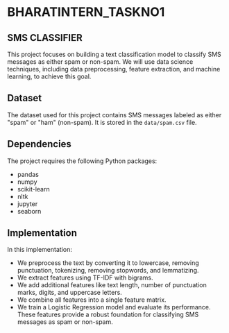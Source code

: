 # BHARATINTERN_TASKNO1

## SMS CLASSIFIER

This project focuses on building a text classification model to classify SMS messages as either spam or non-spam. We will use data science techniques, including data preprocessing, feature extraction, and machine learning, to achieve this goal.


## Dataset

The dataset used for this project contains SMS messages labeled as either "spam" or "ham" (non-spam). It is stored in the `data/spam.csv` file.


## Dependencies

The project requires the following Python packages:

- pandas
- numpy
- scikit-learn
- nltk
- jupyter
- seaborn

## Implementation

In this implementation:

- We preprocess the text by converting it to lowercase, removing punctuation, tokenizing, removing stopwords, and lemmatizing.
- We extract features using TF-IDF with bigrams.
- We add additional features like text length, number of punctuation marks, digits, and uppercase letters.
- We combine all features into a single feature matrix.
- We train a Logistic Regression model and evaluate its performance.
These features provide a robust foundation for classifying SMS messages as spam or non-spam.
